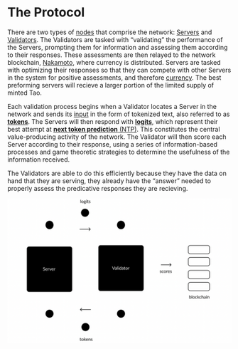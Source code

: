 # The Protocol

There are two types of [nodes](src/../nested/Glossary.md#miner/neuron/peer/node) that comprise the network: [Servers](src/../nested/Glossary.md#servers) and [Validators](src/../nested/Glossary.md#validators). The Validators are tasked with “validating” the performance of the Servers, prompting them for information and assessing them according to their responses. These assessments are then relayed to the network blockchain, [Nakamoto](src/../nested/Glossary.md#nakamoto), where currency is distributed. Servers are tasked with optimizing their responses so that they can compete with other Servers in the system for positive assessments, and therefore [currency](src/../nested/Glossary.md#tao). The best preforming servers will recieve a larger portion of the limited supply of minted Tao.


Each validation process begins when a Validator locates a Server in the network and sends its [input](src/../Glossary.md#inputs) in the form of tokenized text, also referred to as [**tokens**](src/../nested/Glossary.md#tokens). The Servers will then respond with [**logits**](src/../nested/Glossary.md#logits), which represent their best attempt at [**next token prediction** (NTP)](src/../nested/Glossary.md#next-token-prediction). This constitutes the central value-producing activity of the network. The Validator will then score each Server according to their response, using a series of information-based processes and game theoretic strategies to determine the usefulness of the information received. 


The Validators are able to do this efficiently because they have the data on hand that they are serving, they already have the “answer” needed to properly assess the predicative responses they are recieving.

![logit/tokens](IntelligencePath.png)
